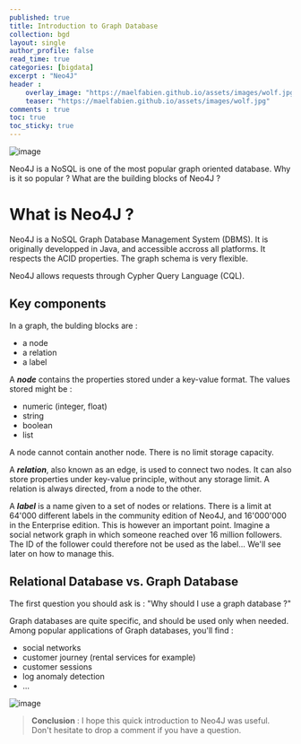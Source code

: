 ```yaml
---
published: true
title: Introduction to Graph Database
collection: bgd
layout: single
author_profile: false
read_time: true
categories: [bigdata]
excerpt : "Neo4J"
header :
    overlay_image: "https://maelfabien.github.io/assets/images/wolf.jpg"
    teaser: "https://maelfabien.github.io/assets/images/wolf.jpg"
comments : true
toc: true
toc_sticky: true
---
```


![image](https://maelfabien.github.io/assets/images/scala_cassandra.png)

Neo4J is a NoSQL is one of the most popular graph oriented database. Why is it so popular ? What are the building blocks of Neo4J ?

# What is Neo4J ?

Neo4J is a NoSQL Graph Database Management System (DBMS). It is originally developped in Java, and accessible accross all platforms. It respects the ACID properties. The graph schema is very flexible. 

Neo4J allows requests through Cypher Query Language (CQL).

## Key components

In a graph, the bulding blocks are :
- a node
- a relation
- a label

A ***node*** contains the properties stored under a key-value format. The values stored might be :
- numeric (integer, float)
- string
- boolean
- list

A node cannot contain another node. There is no limit storage capacity. 

A ***relation***, also known as an edge, is used to connect two nodes. It can also store properties under key-value principle, without any storage limit. A relation is always directed, from a node to the other. 

A ***label*** is a name given to a set of nodes or relations. There is a limit at 64'000 different labels in the community edition of Neo4J, and 16'000'000 in the Enterprise edition. This is however an important point. Imagine a social network graph in which someone reached over 16 million followers. The ID of the follower could therefore not be used as the label... We'll see later on how to manage this.

## Relational Database vs. Graph Database

The first question you should ask is : "Why should I use a graph database ?"

Graph databases are quite specific, and should be used only when needed. Among popular applications of Graph databases, you'll find :
- social networks 
- customer journey (rental services for example)
- customer sessions 
- log anomaly detection 
- ...



![image](https://maelfabien.github.io/assets/images/q1_2.png)

> **Conclusion** : I hope this quick introduction to Neo4J was useful. Don't hesitate to drop a comment if you have a question.
